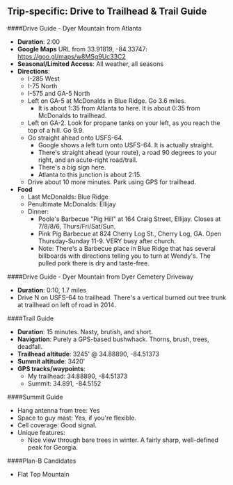 Trip-specific: Drive to Trailhead & Trail Guide
--------------------------------------------------------
####Drive Guide - Dyer Mountain from Atlanta

* **Duration**: 2:00
* **Google Maps** URL from 33.91819, -84.33747: https://goo.gl/maps/w8MSg9Uc33C2 
* **Seasonal/Limited Access**: All weather, all seasons
* **Directions**:
    * I-285 West
    * I-75 North
    * I-575 and GA-5 North
    * Left on GA-5 at McDonalds in Blue Ridge.  Go 3.6 miles.
        * It is about 1:35 from Atlanta to here. It is about 0:35 from McDonalds to trailhead.
    * Left on GA-2.  Look for propane tanks on your left, as you reach the top of a hill.  Go 9.9.
    * Go straight ahead onto USFS-64.
        * Google shows a left turn onto USFS-64.  It is actually straight.  
        * There's straight ahead (your route), a road 90 degrees to your right, and an acute-right road/trail.
        * There's a big sign here.
        * Atlanta to this junction is about 2:15.
    * Drive about 10 more minutes.  Park using GPS for trailhead.
* **Food**
    * Last McDonalds: Blue Ridge
    * Penultimate McDonalds: Ellijay
    * Dinner:
        * Poole's Barbecue "Pig Hill" at 164 Craig Street, Ellijay. Closes at 7/8/8/6, Thurs/Fri/Sat/Sun.
        * Pink Pig Barbecue at 824 Cherry Log St., Cherry Log, GA.  Open Thursday-Sunday 11-9.  VERY busy after church.
        * Note: There's a Barbecue place in Blue Ridge that has several billboards with directions telling you to turn at Wendy's. The pulled pork there is dry and taste-free.

####Drive Guide - Dyer Mountain from Dyer Cemetery Driveway
* **Duration**: 0:10, 1.7 miles
* Drive N on USFS-64 to trailhead.  There's a vertical burned out tree trunk at trailhead on left of road in 2014.

####Trail Guide

* **Duration**: 15 minutes.  Nasty, brutish, and short. 
* **Navigation**: Purely a GPS-based bushwhack. Thorns, brush, trees, deadfall.
* **Trailhead altitude**: 3245' @ 34.88890, -84.51373
* **Summit altitude**: 3420'
* **GPS tracks/waypoints**:
    * My trailhead: 34.88890, -84.51373
    * Summit: 34.891, -84.5152

####Summit Guide

* Hang antenna from tree: Yes
* Space to guy mast: Yes, if you're flexible.
* Cell coverage: Good signal.
* Unique features:
    * Nice view through bare trees in winter.  A fairly sharp, well-defined peak for Georgia.

####Plan-B Candidates

* Flat Top Mountain
